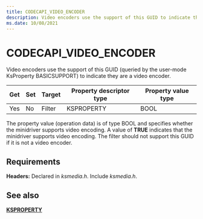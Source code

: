 ```yaml
---
title: CODECAPI_VIDEO_ENCODER
description: Video encoders use the support of this GUID to indicate they are a video encoder.
ms.date: 10/08/2021
---
```


# CODECAPI_VIDEO_ENCODER

Video encoders use the support of this GUID (queried by the user-mode KsProperty BASICSUPPORT) to indicate they are a video encoder.

| Get | Set | Target | Property descriptor type | Property value type |
|--|--|--|--|--|
| Yes | No | Filter | KSPROPERTY | BOOL |

The property value (operation data) is of type BOOL and specifies whether the minidriver supports video encoding. A value of **TRUE** indicates that the minidriver supports video encoding. The filter should not support this GUID if it is not a video encoder.

## Requirements

**Headers:** Declared in *ksmedia.h*. Include *ksmedia.h*.

## See also

[**KSPROPERTY**](ksproperty-structure.md)
